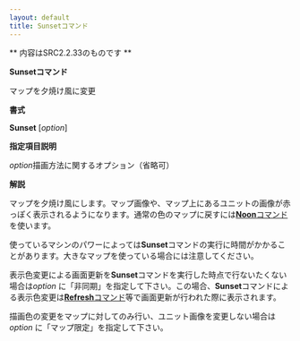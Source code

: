 ```yaml
---
layout: default
title: Sunsetコマンド
---
```

** 内容はSRC2.2.33のものです **

**Sunsetコマンド**

マップを夕焼け風に変更

**書式**

**Sunset** [*option*]

**指定項目説明**

*option*描画方法に関するオプション（省略可）

**解説**

マップを夕焼け風にします。マップ画像や、マップ上にあるユニットの画像が赤っぽく表示されるようになります。通常の色のマップに戻すには[**Noon**コマンド](Noonコマンド.md)を使います。

使っているマシンのパワーによっては**Sunset**コマンドの実行に時間がかかることがあります。大きなマップを使っている場合には注意してください。

表示色変更による画面更新を**Sunset**コマンドを実行した時点で行ないたくない場合は*option* に「非同期」を指定して下さい。この場合、**Sunset**コマンドによる表示色変更は[**Refresh**コマンド](Refreshコマンド.md)等で画面更新が行われた際に表示されます。

描画色の変更をマップに対してのみ行い、ユニット画像を変更しない場合は*option* に「マップ限定」を指定して下さい。

